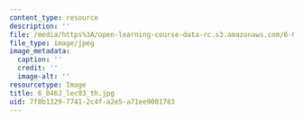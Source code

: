 ```yaml
---
content_type: resource
description: ''
file: /media/https%3A/open-learning-course-data-rc.s3.amazonaws.com/6-046j-introduction-to-algorithms-sma-5503-fall-2005/7f0b132977412c4fa2e5a71ee9001783_6_046J_lec03_th.jpg
file_type: image/jpeg
image_metadata:
  caption: ''
  credit: ''
  image-alt: ''
resourcetype: Image
title: 6_046J_lec03_th.jpg
uid: 7f0b1329-7741-2c4f-a2e5-a71ee9001783
---
```


